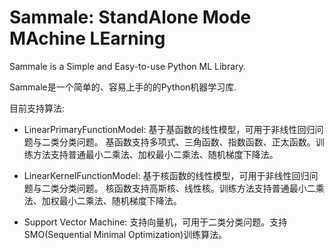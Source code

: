 # Sammale: StandAlone Mode MAchine LEarning
 
Sammale is a Simple and Easy-to-use Python ML Library.

Sammale是一个简单的、容易上手的的Python机器学习库.

目前支持算法:

- LinearPrimaryFunctionModel: 基于基函数的线性模型，可用于非线性回归问题与二类分类问题。
基函数支持多项式、三角函数、指数函数、正太函数。训练方法支持普通最小二乘法、加权最小二乘法、随机梯度下降法。

- LinearKernelFunctionModel: 基于核函数的线性模型，可用于非线性回归问题与二类分类问题。
核函数支持高斯核、线性核。训练方法支持普通最小二乘法、加权最小二乘法、随机梯度下降法。

- Support Vector Machine: 支持向量机，可用于二类分类问题。支持SMO(Sequential Minimal Optimization)训练算法。